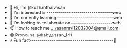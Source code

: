 - 👋 Hi, I’m @kuzhanthaivasan
- 👀 I’m interested in ----------------------------------web
- 🌱 I’m currently learning -----------------------------web
- 💞️ I’m looking to collaborate on ---------------------web
- 📫 How to reach me ...vasanravi12032004@gmail.com
- 😄 Pronouns: @baby_vasan_143
- ⚡ Fun fact-------------------------------------------🍟

<!---
kuzhanthaivasan/kuzhanthaivasan is a ✨ special ✨ repository because its `README.md` (this file) appears on your GitHub profile.
You can click the Preview link to take a look at your changes.
--->
